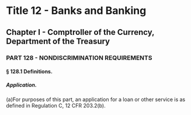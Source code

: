 
# Title 12 - Banks and Banking
## Chapter I - Comptroller of the Currency, Department of the Treasury
### PART 128 - NONDISCRIMINATION REQUIREMENTS
#### § 128.1 Definitions.
##### Application.

(a)For purposes of this part, an application for a loan or other service is as defined in Regulation C, 12 CFR 203.2(b).
